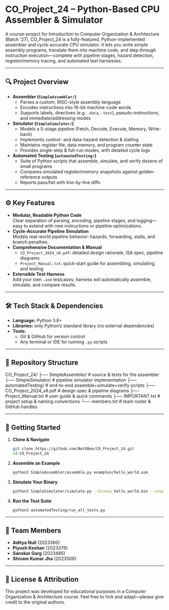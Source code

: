 # CO_Project_24 – Python-Based CPU Assembler & Simulator

A course-project for Introduction to Computer Organization & Architecture (Batch ’27), CO_Project_24 is a fully-featured, Python-implemented assembler and cycle-accurate CPU simulator. It lets you write simple assembly programs, translate them into machine code, and step through instruction execution—complete with pipeline stages, hazard detection, register/memory tracing, and automated test harnesses.

---

## 🔍 Project Overview

- **Assembler (`SimpleAssembler/`)**  
  - Parses a custom, RISC-style assembly language  
  - Encodes instructions into 16-bit machine-code words  
  - Supports labels, directives (e.g. `.data`, `.text`), pseudo-instructions, and immediate/addressing modes  
- **Simulator (`SimpleSimulator/`)**  
  - Models a 5-stage pipeline (Fetch, Decode, Execute, Memory, Write-back)  
  - Implements control- and data-hazard detection & stalling  
  - Maintains register file, data memory, and program counter state  
  - Provides single-step & full-run modes, with detailed cycle logs  
- **Automated Testing (`automatedTesting/`)**  
  - Suite of Python scripts that assemble, simulate, and verify dozens of small programs  
  - Compares simulated register/memory snapshots against golden-reference outputs  
  - Reports pass/fail with line-by-line diffs  

---

## ⚙️ Key Features

- **Modular, Readable Python Code**  
  Clear separation of parsing, encoding, pipeline stages, and logging—easy to extend with new instructions or pipeline optimizations.  
- **Cycle-Accurate Pipeline Simulation**  
  Models real-world pipeline behavior: hazards, forwarding, stalls, and branch penalties.  
- **Comprehensive Documentation & Manual**  
  - `CO_Project_2024_v8.pdf`: detailed design rationale, ISA spec, pipeline diagrams  
  - `Project_Manual.txt`: quick-start guide for assembling, simulating, and testing  
- **Extensible Test Harness**  
  Add your own `.asm` testcases; harness will automatically assemble, simulate, and compare results.  

---

## 🛠 Tech Stack & Dependencies

- **Language:** Python 3.8+  
- **Libraries:** only Python’s standard library (no external dependencies)  
- **Tools:**  
  - Git & GitHub for version control  
  - Any terminal or IDE for running `.py` scripts  

---

## 📂 Repository Structure


CO_Project_24/
├── SimpleAssembler/ # source & tests for the assembler
├── SimpleSimulator/ # pipeline simulator implementation
├── automatedTesting/ # end-to-end assemble+simulate+verify scripts
├── CO_Project_2024_v8.pdf # design spec & pipeline diagrams
├── Project_Manual.txt # user guide & quick commands
├── IMPORTANT.txt # project setup & naming conventions
└── members.txt # team roster & GitHub handles


---

## 🚀 Getting Started

1. **Clone & Navigate**  
   ```bash
   git clone https://github.com/NotXBee/CO_Project_24.git
   cd CO_Project_24

2. **Assemble an Example**

   ```bash
   python3 SimpleAssembler/assemble.py examples/hello_world.asm
   ```
3. **Simulate Your Binary**

   ```bash
   python3 SimpleSimulator/simulate.py --binary hello_world.bin --step
   ```
4. **Run the Test Suite**

   ```bash
   python3 automatedTesting/run_all_tests.py
   ```

---

## 👥 Team Members

* **Aditya Nuli** (2023360)
* **Piyush Keshan** (2023376)
* **Sanskar Garg** (2023485)
* **Shivam Kumar Jha** (2023506)

---

## 📄 License & Attribution

This project was developed for educational purposes in a Computer Organization & Architecture course. Feel free to fork and adapt—please give credit to the original authors.
